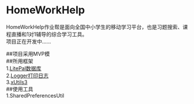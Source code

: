 # HomeWorkHelp
HomeWorkHelp作业帮是面向全国中小学生的移动学习平台，也是习题搜索、课程直播和1对1辅导的综合学习工具。<br/>
项目正在开发中......<br/>

##项目采用MVP模<br/>
##所用框架<br/>
  1.[LitePal数据库](https://github.com/jianghaijun/LitePal)<br/>
  2.[Logger打印日志](https://github.com/jianghaijun/logger)<br/>
  3.[xUtils3](https://github.com/jianghaijun/xUtils3)<br/>
##使用工具<br/>
  1.SharedPreferencesUtil
